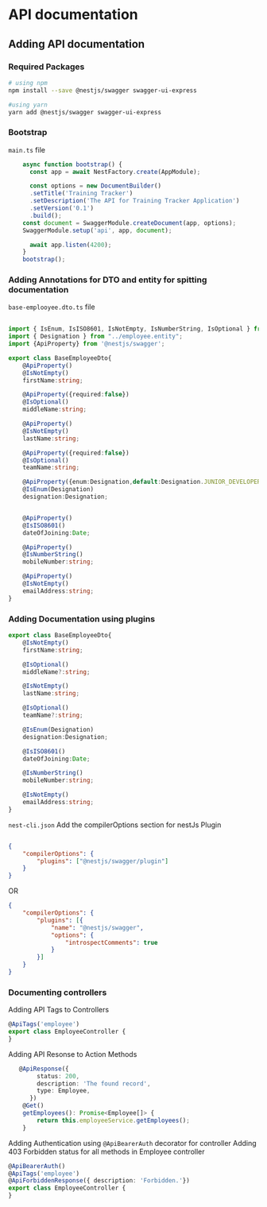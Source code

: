 # API documentation

## Adding API documentation

### Required Packages

``` bash
# using npm
npm install --save @nestjs/swagger swagger-ui-express

#using yarn
yarn add @nestjs/swagger swagger-ui-express
```

### Bootstrap

`main.ts` file

```typescript
    async function bootstrap() {
      const app = await NestFactory.create(AppModule);

      const options = new DocumentBuilder()
      .setTitle('Training Tracker')
      .setDescription('The API for Training Tracker Application')
      .setVersion('0.1')
      .build();
    const document = SwaggerModule.createDocument(app, options);
    SwaggerModule.setup('api', app, document);

      await app.listen(4200);
    }
    bootstrap();

```


### Adding Annotations for DTO and entity for spitting documentation

`base-emplooyee.dto.ts` file
``` typescript
  
import { IsEnum, IsISO8601, IsNotEmpty, IsNumberString, IsOptional } from "class-validator";
import { Designation } from "../employee.entity";
import {ApiProperty} from '@nestjs/swagger';

export class BaseEmployeeDto{
    @ApiProperty()
    @IsNotEmpty()
    firstName:string;

    @ApiProperty({required:false})
    @IsOptional()
    middleName:string;

    @ApiProperty()
    @IsNotEmpty()
    lastName:string;

    @ApiProperty({required:false})
    @IsOptional()
    teamName:string;

    @ApiProperty({enum:Designation,default:Designation.JUNIOR_DEVELOPER})
    @IsEnum(Designation)
    designation:Designation;


    @ApiProperty()
    @IsISO8601()
    dateOfJoining:Date;

    @ApiProperty()
    @IsNumberString()
    mobileNumber:string;

    @ApiProperty()
    @IsNotEmpty()
    emailAddress:string;
}
```

### Adding Documentation using plugins

``` typescript
export class BaseEmployeeDto{
    @IsNotEmpty()
    firstName:string;

    @IsOptional()
    middleName?:string;

    @IsNotEmpty()
    lastName:string;

    @IsOptional()
    teamName?:string;

    @IsEnum(Designation)
    designation:Designation;

    @IsISO8601()
    dateOfJoining:Date;

    @IsNumberString()
    mobileNumber:string;

    @IsNotEmpty()
    emailAddress:string;
}
```

`nest-cli.json` Add the compilerOptions section for nestJs Plugin

``` json

{
    "compilerOptions": {
        "plugins": ["@nestjs/swagger/plugin"]
    }
}

```

OR

``` json
{
    "compilerOptions": {
        "plugins": [{
            "name": "@nestjs/swagger",
            "options": {
                "introspectComments": true
            }
        }]
    }
}
```

### Documenting controllers

Adding API Tags to Controllers

``` Typescript
@ApiTags('employee')
export class EmployeeController {
}
```

Adding API Resonse to Action Methods

``` Typescript
   @ApiResponse({
        status: 200,
        description: 'The found record',
        type: Employee,
      })
    @Get()
    getEmployees(): Promise<Employee[]> {
        return this.employeeService.getEmployees();
    }
```

Adding Authentication using `@ApiBearerAuth` decorator for controller
Adding 403 Forbidden status for all methods in Employee controller

``` Typescript
@ApiBearerAuth()
@ApiTags('employee')
@ApiForbiddenResponse({ description: 'Forbidden.'})
export class EmployeeController {
}
```
